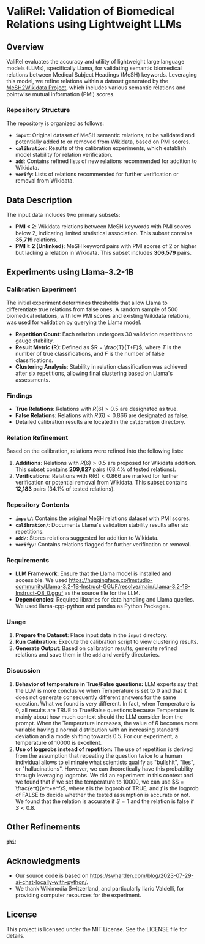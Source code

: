 # ValiRel: Validation of Biomedical Relations using Lightweight LLMs

## Overview
ValiRel evaluates the accuracy and utility of lightweight large language models (LLMs), specifically Llama, for validating semantic biomedical relations between Medical Subject Headings (MeSH) keywords. Leveraging this model, we refine relations within a dataset generated by the [MeSH2Wikidata Project](https://figshare.com/articles/dataset/MeSH2Wikidata_A_set_of_tools_for_the_interaction_between_MeSH_keywords_OBO_Foundry_and_Wikidata_for_enriching_biomedical_knowledge/24438184), which includes various semantic relations and pointwise mutual information (PMI) scores.

### Repository Structure
The repository is organized as follows:
- **`input`**: Original dataset of MeSH semantic relations, to be validated and potentially added to or removed from Wikidata, based on PMI scores.
- **`calibration`**: Results of the calibration experiments, which establish model stability for relation verification.
- **`add`**: Contains refined lists of new relations recommended for addition to Wikidata.
- **`verify`**: Lists of relations recommended for further verification or removal from Wikidata.

## Data Description
The input data includes two primary subsets:
  - **PMI < 2**: Wikidata relations between MeSH keywords with PMI scores below 2, indicating limited statistical association. This subset contains **35,719** relations.
  - **PMI ≥ 2 (Unlinked)**: MeSH keyword pairs with PMI scores of 2 or higher but lacking a relation in Wikidata. This subset includes **306,579** pairs.

## Experiments using Llama-3.2-1B

### Calibration Experiment
The initial experiment determines thresholds that allow Llama to differentiate true relations from false ones. A random sample of 500 biomedical relations, with low PMI scores and existing Wikidata relations, was used for validation by querying the Llama model.

- **Repetition Count**: Each relation undergoes 30 validation repetitions to gauge stability.
- **Result Metric (R)**: Defined as $R = \frac{T}{T+F}$, where $T$ is the number of true classifications, and $F$ is the number of false classifications.
- **Clustering Analysis**: Stability in relation classification was achieved after six repetitions, allowing final clustering based on Llama's assessments.

### Findings
- **True Relations**: Relations with $R(6) > 0.5$ are designated as true.
- **False Relations**: Relations with $R(6) < 0.866$ are designated as false.
- Detailed calibration results are located in the `calibration` directory.

### Relation Refinement
Based on the calibration, relations were refined into the following lists:
1. **Additions**: Relations with $R(6) > 0.5$ are proposed for Wikidata addition. This subset contains **209,827** pairs (68.4% of tested relations).
2. **Verifications**: Relations with $R(6) < 0.866$ are marked for further verification or potential removal from Wikidata. This subset contains **12,183** pairs (34.1% of tested relations).

### Repository Contents

- **`input/`**: Contains the original MeSH relations dataset with PMI scores.
- **`calibration/`**: Documents Llama's validation stability results after six repetitions.
- **`add/`**: Stores relations suggested for addition to Wikidata.
- **`verify/`**: Contains relations flagged for further verification or removal.

### Requirements

- **LLM Framework**: Ensure that the Llama model is installed and accessible. We used https://huggingface.co/lmstudio-community/Llama-3.2-1B-Instruct-GGUF/resolve/main/Llama-3.2-1B-Instruct-Q8_0.gguf as the source file for the LLM.
- **Dependencies**: Required libraries for data handling and Llama queries. We used llama-cpp-python and pandas as Python Packages.

### Usage

1. **Prepare the Dataset**: Place input data in the `input` directory.
2. **Run Calibration**: Execute the calibration script to view clustering results.
3. **Generate Output**: Based on calibration results, generate refined relations and save them in the `add` and `verify` directories.

### Discussion
1. **Behavior of temperature in True/False questions:** LLM experts say that the LLM is more conclusive when Temperature is set to 0 and that it does not generate consequently different answers for the same question. What we found is very different. In fact, when Temperature is 0, all results are TRUE to True/False questions because Temperature is mainly about how much context should the LLM consider from the prompt. When the Temperature increases, the value of $R$ becomes more variable having a normal distribution with an increasing standard deviation and a mode shifting towards 0.5. For our experiment, a temperature of 10000 is excellent.
2. **Use of logprobs instead of repetition:** The use of repetition is derived from the assumption that repeating the question twice to a human individual allows to eliminate what scientists qualify as "bullshit", "lies", or "hallucinations". However, we can theoretically have this probability through leveraging logprobs. We did an experiment in this context and we found that if we set the temperature to 10000, we can use $S = \frac{e^t}{e^t+e^f}$, where $t$ is the logprob of TRUE, and $f$ is the logprob of FALSE to decide whether the tested assumption is accurate or not. We found that the relation is accurate if $S = 1$ and the relation is false if $S < 0.8$.

## Other Refinements
**`phi`**:
## Acknowledgments
- Our source code is based on https://swharden.com/blog/2023-07-29-ai-chat-locally-with-python/.
- We thank Wikimedia Switzerland, and particularly Ilario Valdelli, for providing computer resources for the experiment.

## License

This project is licensed under the MIT License. See the LICENSE file for details.
